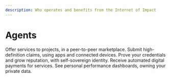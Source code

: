 ```yaml
---
description: Who operates and benefits from the Internet of Impact
---
```


# Agents

Offer services to projects, in a peer-to-peer marketplace. Submit high-definition claims, using apps and connected devices. Prove your credentials and grow reputation, with self-sovereign identity. Receive automated digital payments for services. See personal performance dashboards, owning your private data.

